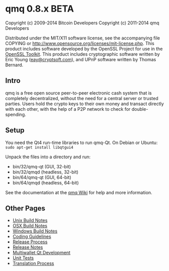 qmq 0.8.x BETA
====================

Copyright (c) 2009-2014 Bitcoin Developers
Copyright (c) 2011-2014 qmq Developers

Distributed under the MIT/X11 software license, see the accompanying
file COPYING or http://www.opensource.org/licenses/mit-license.php.
This product includes software developed by the OpenSSL Project for use in the [OpenSSL Toolkit](http://www.openssl.org/). This product includes
cryptographic software written by Eric Young ([eay@cryptsoft.com](mailto:eay@cryptsoft.com)), and UPnP software written by Thomas Bernard.


Intro
---------------------
qmq is a free open source peer-to-peer electronic cash system that is
completely decentralized, without the need for a central server or trusted
parties.  Users hold the crypto keys to their own money and transact directly
with each other, with the help of a P2P network to check for double-spending.


Setup
---------------------
You need the Qt4 run-time libraries to run qmq-Qt. On Debian or Ubuntu:
	`sudo apt-get install libqtgui4`

Unpack the files into a directory and run:

- bin/32/qmq-qt (GUI, 32-bit)
- bin/32/qmqd (headless, 32-bit)
- bin/64/qmq-qt (GUI, 64-bit)
- bin/64/qmqd (headless, 64-bit)

See the documentation at the [qmq Wiki](http://qmq.info)
for help and more information.


Other Pages
---------------------
- [Unix Build Notes](build-unix.md)
- [OSX Build Notes](build-osx.md)
- [Windows Build Notes](build-msw.md)
- [Coding Guidelines](coding.md)
- [Release Process](release-process.md)
- [Release Notes](release-notes.md)
- [Multiwallet Qt Development](multiwallet-qt.md)
- [Unit Tests](unit-tests.md)
- [Translation Process](translation_process.md)
